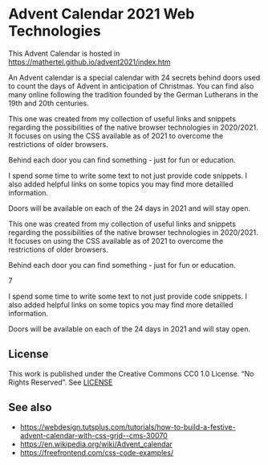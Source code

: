 # Advent Calendar 2021 Web Technologies

This Advent Calendar is hosted in <https://mathertel.github.io/advent2021/index.htm>

An Advent calendar is a special calendar with 24 secrets behind doors used to count the days of Advent in anticipation of Christmas.
You can find also many online following the tradition founded by the German Lutherans in the 19th and 20th centuries.

This one was created from my collection of useful links and snippets regarding the possibilities of the native browser technologies in 2020/2021. It focuses on using the CSS available as of 2021 to overcome the restrictions of older browsers.

Behind each door you can find something - just for fun or education.

I spend some time to write some text to not just provide code snippets. I also added helpful links on some topics you may find more detailled information.

Doors will be available on each of the 24 days in 2021 and will stay open.


<p>This one was created from my collection of useful links and snippets regarding the possibilities of the native browser technologies in 2020/2021.
It focuses on using the CSS available as of 2021 to overcome the restrictions of older browsers.
</p>

<p>Behind each door you can find something - just for fun or education.</p>7

<p>I spend some time to write some text to not just provide code snippets. I also added helpful links on some topics you may find more detailled information.</p>

<p>Doors will be available on each of the 24 days in 2021 and will stay open.</p>

## License

This work is published under the Creative Commons CC0 1.0 License. “No Rights Reserved”. See [LICENSE](/LICENSE)


## See also

* <https://webdesign.tutsplus.com/tutorials/how-to-build-a-festive-advent-calendar-with-css-grid--cms-30070>
* <https://en.wikipedia.org/wiki/Advent_calendar>
* <https://freefrontend.com/css-code-examples/>
